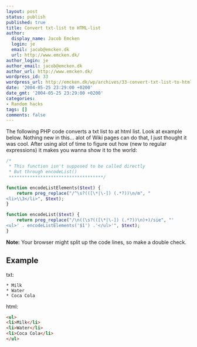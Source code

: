 ```yaml
---
layout: post
status: publish
published: true
title: Convert txt-list to HTML-list
author:
  display_name: Jacob Emcken
  login: je
  email: jacob@emcken.dk
  url: http://www.emcken.dk/
author_login: je
author_email: jacob@emcken.dk
author_url: http://www.emcken.dk/
wordpress_id: 33
wordpress_url: http://emcken.dk/wp/archives/33-convert-txt-list-to-html-list.html
date: '2004-05-25 23:29:00 +0200'
date_gmt: '2004-05-25 23:29:00 +0200'
categories:
- Random hacks
tags: []
comments: false
---
```


The following PHP code converts a txt list to at html list. Look at
example below.  Nothing new in this... alot of Wiki pages can do that,
I just thought it was cool. After using alot of time to figure out how
(new to regular expressions) it makes you wanna show it to the world:

```php
/*
 * This function isn't supposed to be called directly
 * But through encodeList()
 ************************************/

function encodeListElements($text) {
    return preg_replace("/^\s?(([\*|\-]) (.*?))\n/m", "
<li>\\3</li>", $text);
}

function encodeList($text) {
    return preg_replace("/\n((\s?(([\*|\-]) (.*?))\n)+)/sie", "'
<ul>' . encodeListElements('$1') .'</ul>'", $text);
}
```

**Note:** Your browser might split up the code lines, so make a double check.


## Example

txt:

    * Milk
    * Water
    * Coca Cola


html:

```html
<ul>
<li>Milk</li>
<li>Water</li>
<li>Coca Cola</li>
</ul>
```

